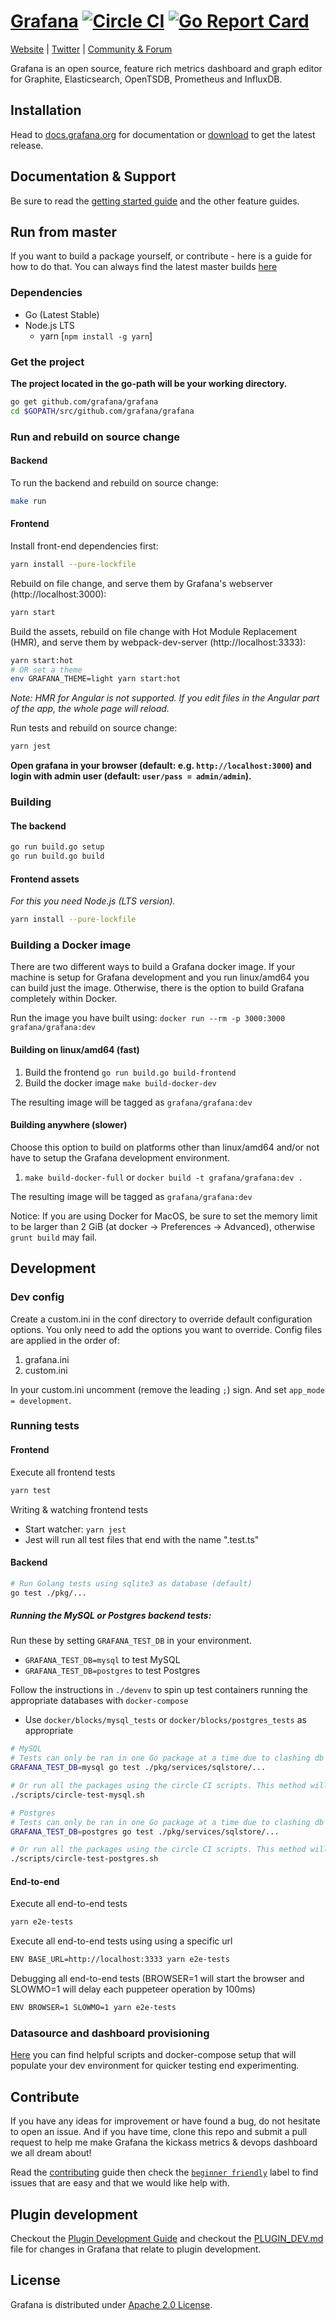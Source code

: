 # [Grafana](https://grafana.com) [![Circle CI](https://circleci.com/gh/grafana/grafana.svg?style=svg)](https://circleci.com/gh/grafana/grafana) [![Go Report Card](https://goreportcard.com/badge/github.com/grafana/grafana)](https://goreportcard.com/report/github.com/grafana/grafana) 

[Website](https://grafana.com) |
[Twitter](https://twitter.com/grafana) |
[Community & Forum](https://community.grafana.com)

Grafana is an open source, feature rich metrics dashboard and graph editor for
Graphite, Elasticsearch, OpenTSDB, Prometheus and InfluxDB.

<!---
![](http://docs.grafana.org/assets/img/features/dashboard_ex1.png)
-->

## Installation

Head to [docs.grafana.org](http://docs.grafana.org/installation/) for documentation or [download](https://grafana.com/get) to get the latest release.

## Documentation & Support

Be sure to read the [getting started guide](http://docs.grafana.org/guides/gettingstarted/) and the other feature guides.

## Run from master

If you want to build a package yourself, or contribute - here is a guide for how to do that. You can always find
the latest master builds [here](https://grafana.com/grafana/download)

### Dependencies

- Go (Latest Stable)
- Node.js LTS
  - yarn [`npm install -g yarn`]

### Get the project

**The project located in the go-path will be your working directory.**

```bash
go get github.com/grafana/grafana
cd $GOPATH/src/github.com/grafana/grafana
```

### Run and rebuild on source change

#### Backend

To run the backend and rebuild on source change:

```bash
make run
```

#### Frontend
Install front-end dependencies first:

```bash
yarn install --pure-lockfile
```

Rebuild on file change, and serve them by Grafana's webserver (http://localhost:3000):

```bash
yarn start
```

Build the assets, rebuild on file change with Hot Module Replacement (HMR), and serve them by webpack-dev-server (http://localhost:3333):

```bash
yarn start:hot
# OR set a theme
env GRAFANA_THEME=light yarn start:hot
```

_Note: HMR for Angular is not supported. If you edit files in the Angular part of the app, the whole page will reload._

Run tests and rebuild on source change:

```bash
yarn jest
```

**Open grafana in your browser (default: e.g. `http://localhost:3000`) and login with admin user (default: `user/pass = admin/admin`).**

### Building

#### The backend

```bash
go run build.go setup
go run build.go build
```

#### Frontend assets

_For this you need Node.js (LTS version)._

```bash
yarn install --pure-lockfile
```

### Building a Docker image

There are two different ways to build a Grafana docker image. If your machine is setup for Grafana development and you run linux/amd64 you can build just the image. Otherwise, there is the option to build Grafana completely within Docker.

Run the image you have built using: `docker run --rm -p 3000:3000 grafana/grafana:dev`

#### Building on linux/amd64 (fast)

1. Build the frontend `go run build.go build-frontend`
2. Build the docker image `make build-docker-dev`

The resulting image will be tagged as `grafana/grafana:dev`

#### Building anywhere (slower)

Choose this option to build on platforms other than linux/amd64 and/or not have to setup the Grafana development environment.

1. `make build-docker-full` or `docker build -t grafana/grafana:dev .`

The resulting image will be tagged as `grafana/grafana:dev`

Notice: If you are using Docker for MacOS, be sure to set the memory limit to be larger than 2 GiB (at docker -> Preferences -> Advanced), otherwise `grunt build` may fail.

## Development

### Dev config

Create a custom.ini in the conf directory to override default configuration options.
You only need to add the options you want to override. Config files are applied in the order of:

1. grafana.ini
1. custom.ini

In your custom.ini uncomment (remove the leading `;`) sign. And set `app_mode = development`.

### Running tests

#### Frontend

Execute all frontend tests

```bash
yarn test
```

Writing & watching frontend tests

- Start watcher: `yarn jest`
- Jest will run all test files that end with the name ".test.ts"

#### Backend

```bash
# Run Golang tests using sqlite3 as database (default)
go test ./pkg/...
```

##### Running the MySQL or Postgres backend tests:

Run these by setting `GRAFANA_TEST_DB` in your environment.

- `GRAFANA_TEST_DB=mysql` to test MySQL
- `GRAFANA_TEST_DB=postgres` to test Postgres

Follow the instructions in `./devenv` to spin up test containers running the appropriate databases with `docker-compose`
- Use `docker/blocks/mysql_tests` or `docker/blocks/postgres_tests` as appropriate

```bash
# MySQL
# Tests can only be ran in one Go package at a time due to clashing db queries. To run MySQL tests for the "pkg/services/sqlstore" package, run:
GRAFANA_TEST_DB=mysql go test ./pkg/services/sqlstore/...

# Or run all the packages using the circle CI scripts. This method will be slower as the scripts will run all the tests, including the integration tests.
./scripts/circle-test-mysql.sh
```

```bash
# Postgres
# Tests can only be ran in one Go package at a time due to clashing db queries. To run Postgres tests for the "pkg/services/sqlstore" package, run:
GRAFANA_TEST_DB=postgres go test ./pkg/services/sqlstore/...

# Or run all the packages using the circle CI scripts. This method will be slower as the scripts will run all the tests, including the integration tests.
./scripts/circle-test-postgres.sh
```

#### End-to-end

Execute all end-to-end tests

```bash
yarn e2e-tests
```

Execute all end-to-end tests using using a specific url

```bash
ENV BASE_URL=http://localhost:3333 yarn e2e-tests
```

Debugging all end-to-end tests (BROWSER=1 will start the browser and SLOWMO=1 will delay each puppeteer operation by 100ms)

```bash
ENV BROWSER=1 SLOWMO=1 yarn e2e-tests
```

### Datasource and dashboard provisioning

[Here](https://github.com/grafana/grafana/tree/master/devenv) you can find helpful scripts and docker-compose setup
that will populate your dev environment for quicker testing end experimenting.

## Contribute

If you have any ideas for improvement or have found a bug, do not hesitate to open an issue.
And if you have time, clone this repo and submit a pull request to help me make Grafana
the kickass metrics & devops dashboard we all dream about!

Read the [contributing](https://github.com/grafana/grafana/blob/master/CONTRIBUTING.md) guide then check the [`beginner friendly`](https://github.com/grafana/grafana/issues?q=is%3Aopen+is%3Aissue+label%3A%22beginner+friendly%22) label to find issues that are easy and that we would like help with.

## Plugin development

Checkout the [Plugin Development Guide](http://docs.grafana.org/plugins/developing/development/) and checkout the [PLUGIN_DEV.md](https://github.com/grafana/grafana/blob/master/PLUGIN_DEV.md) file for changes in Grafana that relate to
plugin development.

## License

Grafana is distributed under [Apache 2.0 License](https://github.com/grafana/grafana/blob/master/LICENSE).
